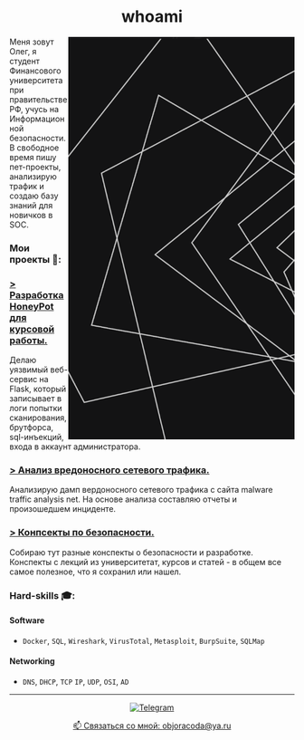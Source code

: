 <h1 align="center">whoami</h1>
<img align="right" width="400" alt="dragon" src="5f293030b863a0c6f927959f7c57d3bc.png">
Меня зовут Олег, я студент Финансового университета при правительстве РФ, учусь на Информационной безопасности. В свободное время пишу пет-проекты, анализирую трафик и создаю базу знаний для новичков в SOC.

### Мои проекты 🦈:
### [> Разработка HoneyPot для курсовой работы.](https://github.com/objoracoda/honeypot-flask)
Делаю уязвимый веб-сервис на Flask, который записывает в логи попытки сканирования, брутфорса, sql-инъекций, входа в аккаунт администратора. 

### [> Анализ вредоносного сетевого трафика.](https://github.com/objoracoda/cybersecurity-reports)
Анализирую дамп вердоносного сетевого трафика с сайта malware traffic analysis net. На основе анализа составляю отчеты и произошедшем инциденте.

### [> Конпсекты по безопасности.](https://github.com/objoracoda/cybersec-notes)
Собираю тут разные конспекты о безопасности и разработке. Конспекты с лекций из университетат, курсов и статей - в общем все самое полезное, что я сохранил или нашел.

### Hard-skills 🎓:
   #### Software
   - `Docker`, `SQL`, `Wireshark`, `VirusTotal`, `Metasploit`, `BurpSuite`, `SQLMap`
   #### Networking
   - `DNS`, `DHCP`, `TCP` `IP`, `UDP`, `OSI`, `AD`
____
   
<p align="center">

<a href="https://t.me/objoracoda">
   <img top="0" src="https://img.shields.io/badge/Telegram-2CA5E0?style=for-the-badge&logo=telegram&logoColor=white" alt="Telegram" target="_blank" margin-left="10px">
</p>
   
<p align='center'>
   📫 Связаться со мной: <a href='mailto:objoracoda@ya.ru'>objoracoda@ya.ru</a>
</p>
